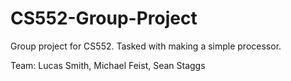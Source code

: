 # CS552-Group-Project
Group project for CS552. Tasked with making a simple processor.

Team: Lucas Smith, Michael Feist, Sean Staggs
